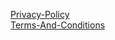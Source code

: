 [Privacy-Policy](https://thefirstpetroftheworld.github.io/junglebirds/Privacy-Policy)  
[Terms-And-Conditions](https://thefirstpetroftheworld.github.io/junglebirds/Terms-And-Conditions)  
